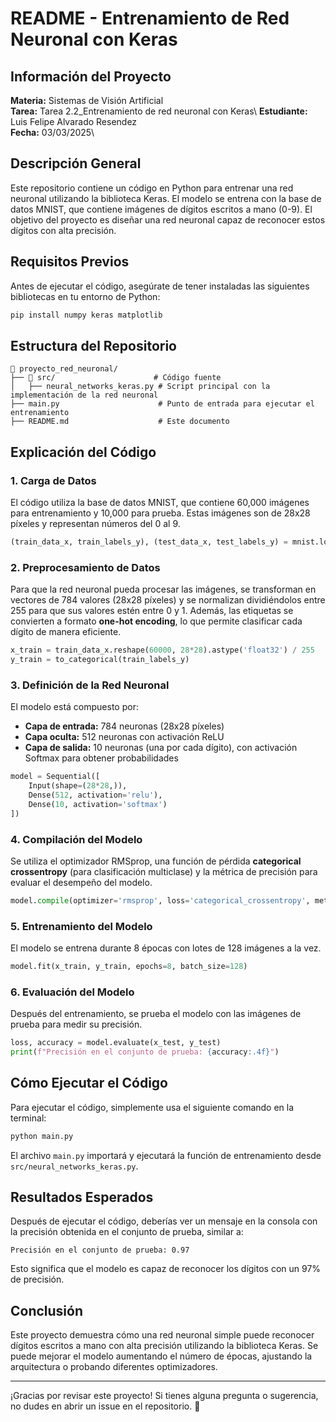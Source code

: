 # README - Entrenamiento de Red Neuronal con Keras

## Información del Proyecto
**Materia:** Sistemas de Visión Artificial\
**Tarea:** Tarea 2.2_Entrenamiento de red neuronal con Keras\ 
**Estudiante:** Luis Felipe Alvarado Resendez\
**Fecha:** 03/03/2025\

## Descripción General
Este repositorio contiene un código en Python para entrenar una red neuronal utilizando la biblioteca Keras. El modelo se entrena con la base de datos MNIST, que contiene imágenes de dígitos escritos a mano (0-9). El objetivo del proyecto es diseñar una red neuronal capaz de reconocer estos dígitos con alta precisión.

## Requisitos Previos
Antes de ejecutar el código, asegúrate de tener instaladas las siguientes bibliotecas en tu entorno de Python:
```bash
pip install numpy keras matplotlib
```

## Estructura del Repositorio
```
📂 proyecto_red_neuronal/
├── 📂 src/                      # Código fuente
│   ├── neural_networks_keras.py # Script principal con la implementación de la red neuronal
├── main.py                      # Punto de entrada para ejecutar el entrenamiento
├── README.md                    # Este documento
```

## Explicación del Código

### 1. Carga de Datos
El código utiliza la base de datos MNIST, que contiene 60,000 imágenes para entrenamiento y 10,000 para prueba. Estas imágenes son de 28x28 píxeles y representan números del 0 al 9.
```python
(train_data_x, train_labels_y), (test_data_x, test_labels_y) = mnist.load_data()
```

### 2. Preprocesamiento de Datos
Para que la red neuronal pueda procesar las imágenes, se transforman en vectores de 784 valores (28x28 píxeles) y se normalizan dividiéndolos entre 255 para que sus valores estén entre 0 y 1. Además, las etiquetas se convierten a formato **one-hot encoding**, lo que permite clasificar cada dígito de manera eficiente.
```python
x_train = train_data_x.reshape(60000, 28*28).astype('float32') / 255
y_train = to_categorical(train_labels_y)
```

### 3. Definición de la Red Neuronal
El modelo está compuesto por:
- **Capa de entrada:** 784 neuronas (28x28 píxeles)
- **Capa oculta:** 512 neuronas con activación ReLU
- **Capa de salida:** 10 neuronas (una por cada dígito), con activación Softmax para obtener probabilidades
```python
model = Sequential([
    Input(shape=(28*28,)),
    Dense(512, activation='relu'),
    Dense(10, activation='softmax')
])
```

### 4. Compilación del Modelo
Se utiliza el optimizador RMSprop, una función de pérdida **categorical crossentropy** (para clasificación multiclase) y la métrica de precisión para evaluar el desempeño del modelo.
```python
model.compile(optimizer='rmsprop', loss='categorical_crossentropy', metrics=['accuracy'])
```

### 5. Entrenamiento del Modelo
El modelo se entrena durante 8 épocas con lotes de 128 imágenes a la vez.
```python
model.fit(x_train, y_train, epochs=8, batch_size=128)
```

### 6. Evaluación del Modelo
Después del entrenamiento, se prueba el modelo con las imágenes de prueba para medir su precisión.
```python
loss, accuracy = model.evaluate(x_test, y_test)
print(f"Precisión en el conjunto de prueba: {accuracy:.4f}")
```

## Cómo Ejecutar el Código
Para ejecutar el código, simplemente usa el siguiente comando en la terminal:
```bash
python main.py
```
El archivo `main.py` importará y ejecutará la función de entrenamiento desde `src/neural_networks_keras.py`.

## Resultados Esperados
Después de ejecutar el código, deberías ver un mensaje en la consola con la precisión obtenida en el conjunto de prueba, similar a:
```
Precisión en el conjunto de prueba: 0.97
```
Esto significa que el modelo es capaz de reconocer los dígitos con un 97% de precisión.

## Conclusión
Este proyecto demuestra cómo una red neuronal simple puede reconocer dígitos escritos a mano con alta precisión utilizando la biblioteca Keras. Se puede mejorar el modelo aumentando el número de épocas, ajustando la arquitectura o probando diferentes optimizadores.

---

¡Gracias por revisar este proyecto! Si tienes alguna pregunta o sugerencia, no dudes en abrir un issue en el repositorio. 🚀

